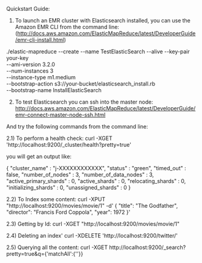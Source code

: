 Quickstart Guide:

1) To launch an EMR cluster with Elasticsearch installed, you can use the Amazon EMR CLI from the command line:
(http://docs.aws.amazon.com/ElasticMapReduce/latest/DeveloperGuide/emr-cli-install.html)

./elastic-mapreduce --create --name TestElasticSearch --alive --key-pair your-key \
--ami-version 3.2.0 \
--num-instances 3 \
--instance-type m1.medium \
--bootstrap-action s3://your-bucket/elasticsearch_install.rb \
--bootstrap-name InstallElasticSearch

2) To test Elasticsearch you can ssh into the master node:
http://docs.aws.amazon.com/ElasticMapReduce/latest/DeveloperGuide/emr-connect-master-node-ssh.html

And try the following commands from the command line:

2.1) To perform a health check:
curl -XGET 'http://localhost:9200/_cluster/health?pretty=true' 

you will get an output like:

{
  "cluster_name" : "j-XXXXXXXXXXXX",
  "status" : "green",
  "timed_out" : false,
  "number_of_nodes" : 3,
  "number_of_data_nodes" : 3,
  "active_primary_shards" : 0,
  "active_shards" : 0,
  "relocating_shards" : 0,
  "initializing_shards" : 0,
  "unassigned_shards" : 0
}

2.2) To Index some content:
curl -XPUT "http://localhost:9200/movies/movie/1" -d' {
   "title": "The Godfather",
   "director": "Francis Ford Coppola",
   "year": 1972
}'

2.3) Getting by Id:
curl -XGET "http://localhost:9200/movies/movie/1"

2.4) Deleting an index'
curl -XDELETE 'http://localhost:9200/twitter/' 

2.5) Querying all the content:
curl -XGET http://localhost:9200/_search?pretty=true&q={'matchAll':{''}}


